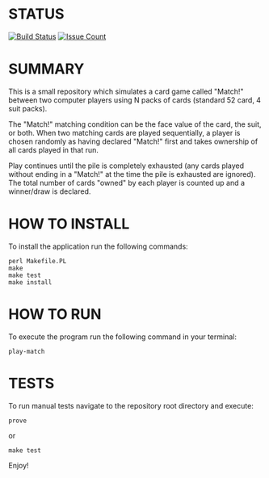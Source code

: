 # STATUS
[![Build Status](https://travis-ci.org/daviemakz/simulate-match.svg?branch=master)](https://travis-ci.org/daviemakz/simulate-match)
[![Issue Count](https://codeclimate.com/github/daviemakz/simulate-match/badges/issue_count.svg)](https://codeclimate.com/github/daviemakz/simulate-match)

# SUMMARY
This is a small repository which simulates a card game called "Match!" between two computer players using N packs of cards (standard 52 card, 4 suit packs).

The "Match!" matching condition can be the face value of the card, the suit, or both. When two matching cards are played sequentially, a player is chosen randomly as having declared "Match!" first and takes ownership of all cards played in that run.

Play continues until the pile is completely exhausted (any cards played without ending in a "Match!" at the time the pile is exhausted are ignored). The total number of cards "owned" by each player is counted up and a winner/draw is declared.

# HOW TO INSTALL

To install the application run the following commands:

    perl Makefile.PL
    make
    make test
    make install

# HOW TO RUN

To execute the program run the following command in your terminal:

    play-match

# TESTS

To run manual tests navigate to the repository root directory and execute:

    prove

or

    make test

Enjoy!
